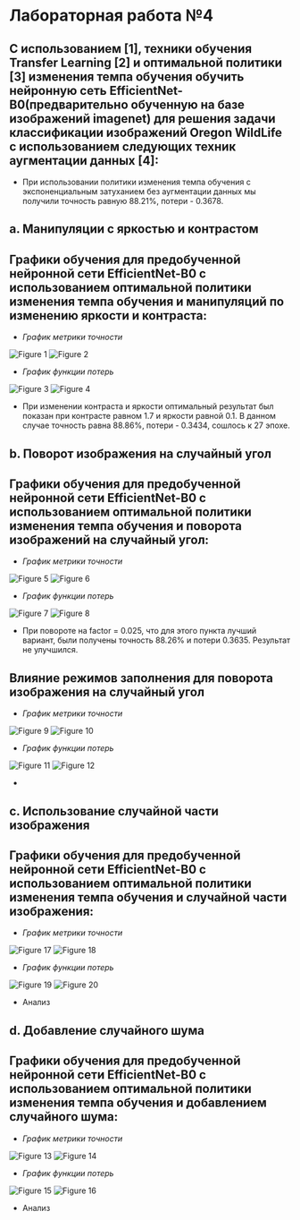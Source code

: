 # Лабораторная работа №4
## С использованием [1], техники обучения Transfer Learning [2] и оптимальной политики [3] изменения темпа обучения обучить нейронную сеть EfficientNet-B0(предварительно обученную на базе изображений imagenet) для решения задачи классификации изображений Oregon WildLife с использованием следующих техник аугментации данных [4]:

* При использовании политики изменения темпа обучения с экспоненциальным затуханием без аугментации данных мы получили точность равную 88.21%, потери - 0.3678.

## a. Манипуляции с яркостью и контрастом 
## Графики обучения для предобученной нейронной сети EfficientNet-B0 с использованием оптимальной политики изменения темпа обучения и манипуляций по изменению яркости и контраста:

* *График метрики точности*

![Figure 1](./contr_bright_accuracy.PNG)
![Figure 2](./contr_bright_accuracy.svg)

* *График функции потерь*

![Figure 3](./contr_bright_loss.PNG)
![Figure 4](./contr_bright_loss.svg)

* При изменении контраста и яркости оптимальный результат был показан при контрасте равном 1.7 и яркости равной 0.1. В данном случае точность равна 88.86%, потери - 0.3434, сошлось к 27 эпохе.

## b. Поворот изображения на случайный угол
## Графики обучения для предобученной нейронной сети EfficientNet-B0 с использованием оптимальной политики изменения темпа обучения и поворота изображений на случайный угол:

* *График метрики точности*

![Figure 5](./rand_rotat_accuracy.PNG)
![Figure 6](./rand_rotat_accuracy.svg)

* *График функции потерь*

![Figure 7](./rand_rotat_loss.PNG)
![Figure 8](./rand_rotat_loss.svg)

* При повороте на factor = 0.025, что для этого пункта лучший вариант, были получены точность 88.26% и потери 0.3635. Результат не улучшился.
## Влияние режимов заполнения для поворота изображения на случайный угол
* *График метрики точности*

![Figure 9](./rand_rotat_filling_accuracy.PNG)
![Figure 10](./rand_rotat_filling_accuracy.svg)

* *График функции потерь*

![Figure 11](./rand_rotat_filling_loss.PNG)
![Figure 12](./rand_rotat_filling_loss.svg)

* 

## c. Использование случайной части изображения
## Графики обучения для предобученной нейронной сети EfficientNet-B0 с использованием оптимальной политики изменения темпа обучения и случайной части изображения:

* *График метрики точности*

![Figure 17](./rand_crop_accuracy.PNG)
![Figure 18](./rand_crop_accuracy.svg)

* *График функции потерь*

![Figure 19](./rand_crop_loss.PNG)
![Figure 20](./rand_crop_loss.svg)

* Анализ

## d. Добавление случайного шума 
## Графики обучения для предобученной нейронной сети EfficientNet-B0 с использованием оптимальной политики изменения темпа обучения и добавлением случайного шума:

* *График метрики точности*

![Figure 13](./noise_accuracy.PNG)
![Figure 14](./noise_accuracy.svg)

* *График функции потерь*

![Figure 15](./noise_loss.PNG)
![Figure 16](./noise_loss.svg)

* Анализ



